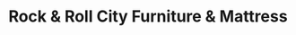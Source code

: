 ---
title: "Rock & Roll City Furniture & Mattress"
url: /cleveland/rock-and-roll-city-furniture-and-mattress/
shop: bed
---